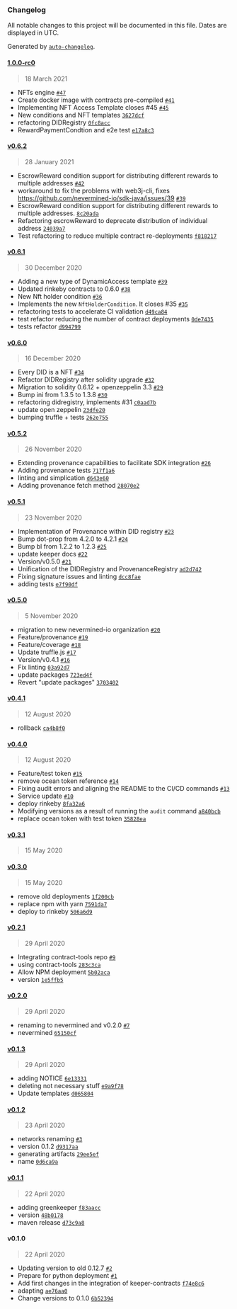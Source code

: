 ### Changelog

All notable changes to this project will be documented in this file. Dates are displayed in UTC.

Generated by [`auto-changelog`](https://github.com/CookPete/auto-changelog).

#### [1.0.0-rc0](https://github.com/nevermined-io/contracts/compare/v0.6.2...1.0.0-rc0)

> 18 March 2021

- NFTs engine [`#47`](https://github.com/nevermined-io/contracts/pull/47)
- Create docker image with contracts pre-compiled [`#41`](https://github.com/nevermined-io/contracts/pull/41)
- Implementing NFT Access Template closes #45 [`#45`](https://github.com/nevermined-io/contracts/issues/45)
- New conditions and NFT templates [`3627dcf`](https://github.com/nevermined-io/contracts/commit/3627dcfc93933136038f4a0419659cd8b5ec98c4)
- refactoring DIDRegistry [`0fc8acc`](https://github.com/nevermined-io/contracts/commit/0fc8accc43d4cf00acff88ad17bc2a1b25a60eb6)
- RewardPaymentCondtion and e2e test [`e17a8c3`](https://github.com/nevermined-io/contracts/commit/e17a8c3ca8ad21ba221d159a3d426ff4dfa188bc)

#### [v0.6.2](https://github.com/nevermined-io/contracts/compare/v0.6.1...v0.6.2)

> 28 January 2021

- EscrowReward condition support for distributing different rewards to multiple addresses [`#42`](https://github.com/nevermined-io/contracts/pull/42)
- workaround to fix the problems with web3j-cli, fixes https://github.com/nevermined-io/sdk-java/issues/39 [`#39`](https://github.com/nevermined-io/sdk-java/issues/39)
- EscrowReward condition support for distributing different rewards to multiple addresses. [`8c20ada`](https://github.com/nevermined-io/contracts/commit/8c20adaeb31a8c5469bcf924774bc8eaa115c25e)
- Refactoring escrowReward to deprecate distribution of individual address [`24039a7`](https://github.com/nevermined-io/contracts/commit/24039a7497bbc45948d4d5f3a8420499037fc78f)
- Test refactoring to reduce multiple contract re-deployments [`f818217`](https://github.com/nevermined-io/contracts/commit/f81821708434a9083087a4c6cffa645796e24353)

#### [v0.6.1](https://github.com/nevermined-io/contracts/compare/v0.6.0...v0.6.1)

> 30 December 2020

- Adding a new type of DynamicAccess template [`#39`](https://github.com/nevermined-io/contracts/pull/39)
- Updated rinkeby contracts to 0.6.0 [`#38`](https://github.com/nevermined-io/contracts/pull/38)
- New Nft holder condition [`#36`](https://github.com/nevermined-io/contracts/pull/36)
- Implements the new `NftHolderCondition`. It closes #35 [`#35`](https://github.com/nevermined-io/contracts/issues/35)
- refactoring tests to accelerate CI validation [`d49ca84`](https://github.com/nevermined-io/contracts/commit/d49ca848e8beb1f1c99229d594ccfa58415b19ba)
- test refactor reducing the number of contract deployments [`0de7435`](https://github.com/nevermined-io/contracts/commit/0de74356de60a133c1010779ca9284c80e3685ff)
- tests refactor [`d994799`](https://github.com/nevermined-io/contracts/commit/d994799cc07ff5f9272507bf4a726e393371ac50)

#### [v0.6.0](https://github.com/nevermined-io/contracts/compare/v0.5.2...v0.6.0)

> 16 December 2020

- Every DID is a NFT [`#34`](https://github.com/nevermined-io/contracts/pull/34)
- Refactor DIDRegistry after solidity upgrade [`#32`](https://github.com/nevermined-io/contracts/pull/32)
- Migration to solidity 0.6.12 + openzeppelin 3.3 [`#29`](https://github.com/nevermined-io/contracts/pull/29)
- Bump ini from 1.3.5 to 1.3.8 [`#30`](https://github.com/nevermined-io/contracts/pull/30)
- refactoring didregistry, implements #31 [`c0aad7b`](https://github.com/nevermined-io/contracts/commit/c0aad7be815ce71540c5b796e1e978fff8ad89c2)
- update open zeppelin [`23dfe20`](https://github.com/nevermined-io/contracts/commit/23dfe202c13a78d49e6a71c26d201e4b390784ee)
- bumping truffle + tests [`262e755`](https://github.com/nevermined-io/contracts/commit/262e7551f65f7fd7eaef93b712d6f89454534262)

#### [v0.5.2](https://github.com/nevermined-io/contracts/compare/v0.5.1...v0.5.2)

> 26 November 2020

- Extending provenance capabilities to facilitate SDK integration [`#26`](https://github.com/nevermined-io/contracts/pull/26)
- Adding provenance tests [`717f1a6`](https://github.com/nevermined-io/contracts/commit/717f1a63380d72ab65589553cfc0af367af42764)
- linting and simplication [`d643e60`](https://github.com/nevermined-io/contracts/commit/d643e60e7c4f982b96f1d2c0b25653ec9395374e)
- Adding provenance fetch method [`28070e2`](https://github.com/nevermined-io/contracts/commit/28070e2bbcf2dec5c4246c79295c688b69920cd2)

#### [v0.5.1](https://github.com/nevermined-io/contracts/compare/v0.5.0...v0.5.1)

> 23 November 2020

- Implementation of Provenance within DID registry [`#23`](https://github.com/nevermined-io/contracts/pull/23)
- Bump dot-prop from 4.2.0 to 4.2.1 [`#24`](https://github.com/nevermined-io/contracts/pull/24)
- Bump bl from 1.2.2 to 1.2.3 [`#25`](https://github.com/nevermined-io/contracts/pull/25)
- update keeper docs [`#22`](https://github.com/nevermined-io/contracts/pull/22)
- Version/v0.5.0 [`#21`](https://github.com/nevermined-io/contracts/pull/21)
- Unification of the DIDRegistry and ProvenanceRegistry [`ad2d742`](https://github.com/nevermined-io/contracts/commit/ad2d742c54e2e3966604d81e29b6f4a001c3e083)
- Fixing signature issues and linting [`dcc8fae`](https://github.com/nevermined-io/contracts/commit/dcc8faed292019b202dd0a2baa5ce19eaca37a88)
- adding tests [`e7f90df`](https://github.com/nevermined-io/contracts/commit/e7f90df617847229ada4ae44e932a40fde17c204)

#### [v0.5.0](https://github.com/nevermined-io/contracts/compare/v0.4.1...v0.5.0)

> 5 November 2020

- migration to new nevermined-io organization [`#20`](https://github.com/nevermined-io/contracts/pull/20)
- Feature/provenance [`#19`](https://github.com/nevermined-io/contracts/pull/19)
- Feature/coverage [`#18`](https://github.com/nevermined-io/contracts/pull/18)
- Update truffle.js [`#17`](https://github.com/nevermined-io/contracts/pull/17)
- Version/v0.4.1 [`#16`](https://github.com/nevermined-io/contracts/pull/16)
- Fix linting [`03a92d7`](https://github.com/nevermined-io/contracts/commit/03a92d73da0ed4c569eb4dd5bedf9d082f34d3c4)
- update packages [`723ed4f`](https://github.com/nevermined-io/contracts/commit/723ed4f8319f8d3cbeab302f76afeaa37e2cc407)
- Revert "update packages" [`3703402`](https://github.com/nevermined-io/contracts/commit/370340239d4b37cb616f0c91c0300c3b7119e39a)

#### [v0.4.1](https://github.com/nevermined-io/contracts/compare/v0.4.0...v0.4.1)

> 12 August 2020

- rollback [`ca4b8f0`](https://github.com/nevermined-io/contracts/commit/ca4b8f09c3335e984a0604b114f3fd453a440550)

#### [v0.4.0](https://github.com/nevermined-io/contracts/compare/v0.3.1...v0.4.0)

> 12 August 2020

- Feature/test token [`#15`](https://github.com/nevermined-io/contracts/pull/15)
- remove ocean token reference [`#14`](https://github.com/nevermined-io/contracts/pull/14)
- Fixing audit errors and aligning the README to the CI/CD commands [`#13`](https://github.com/nevermined-io/contracts/pull/13)
- Service update [`#10`](https://github.com/nevermined-io/contracts/pull/10)
- deploy rinkeby [`8fa32a6`](https://github.com/nevermined-io/contracts/commit/8fa32a666eed4c7b52a5da749fd95a79693b8926)
- Modifying versions as a result of running the `audit` command [`a840bcb`](https://github.com/nevermined-io/contracts/commit/a840bcbb349f506c1b5c009c47b947780859f688)
- replace ocean token with test token [`35828ea`](https://github.com/nevermined-io/contracts/commit/35828ea57cfc386344ab1b0caf96255e1c3917d6)

#### [v0.3.1](https://github.com/nevermined-io/contracts/compare/v0.3.0...v0.3.1)

> 15 May 2020

#### [v0.3.0](https://github.com/nevermined-io/contracts/compare/v0.2.1...v0.3.0)

> 15 May 2020

- remove old deployments [`1f200cb`](https://github.com/nevermined-io/contracts/commit/1f200cbd4739a3eeca3e70ce8b27cb3967af8883)
- replace npm with yarn [`7591da7`](https://github.com/nevermined-io/contracts/commit/7591da7a1b3f54cd084b1f052ddf38fa0fdf37c8)
- deploy to rinkeby [`506a6d9`](https://github.com/nevermined-io/contracts/commit/506a6d96494d8e2aa6359e5f7d7fcbc09e8d2e69)

#### [v0.2.1](https://github.com/nevermined-io/contracts/compare/v0.2.0...v0.2.1)

> 29 April 2020

- Integrating contract-tools repo [`#9`](https://github.com/nevermined-io/contracts/pull/9)
- using contract-tools [`283c3ca`](https://github.com/nevermined-io/contracts/commit/283c3ca989d871e0d3e064c3a015de6cb46ed0be)
- Allow NPM deployment [`5b02aca`](https://github.com/nevermined-io/contracts/commit/5b02acabee4f2019257e35437183444ee8bc058e)
- version [`1e5ffb5`](https://github.com/nevermined-io/contracts/commit/1e5ffb560f0a0bd7814573f4d4e871e9f31d5b72)

#### [v0.2.0](https://github.com/nevermined-io/contracts/compare/v0.1.3...v0.2.0)

> 29 April 2020

- renaming to nevermined and v0.2.0 [`#7`](https://github.com/nevermined-io/contracts/pull/7)
- nevermined [`65150cf`](https://github.com/nevermined-io/contracts/commit/65150cf03e6a8f6505f57a809a33bfc8cad11c0b)

#### [v0.1.3](https://github.com/nevermined-io/contracts/compare/v0.1.2...v0.1.3)

> 29 April 2020

- adding NOTICE [`6e13331`](https://github.com/nevermined-io/contracts/commit/6e1333152a8d53eb9b9dc8ea0b8de82337ac6a0f)
- deleting not necessary stuff [`e9a9f78`](https://github.com/nevermined-io/contracts/commit/e9a9f78beb9e3ab39b52db1661debfc0d1ccffe6)
- Update templates [`d065804`](https://github.com/nevermined-io/contracts/commit/d06580487f1d9aaecd1aad99cf866cd01cf3e00b)

#### [v0.1.2](https://github.com/nevermined-io/contracts/compare/v0.1.1...v0.1.2)

> 23 April 2020

- networks renaming [`#3`](https://github.com/nevermined-io/contracts/pull/3)
- version 0.1.2 [`d9317aa`](https://github.com/nevermined-io/contracts/commit/d9317aac303c9f3f8d9b1d2e08a2289a3f721b40)
- generating artifacts [`29ee5ef`](https://github.com/nevermined-io/contracts/commit/29ee5ef30c467c23f63271eea20d299c50b952ff)
- name [`0d6ca9a`](https://github.com/nevermined-io/contracts/commit/0d6ca9ab0d805952a3234141da224767a5751e39)

#### [v0.1.1](https://github.com/nevermined-io/contracts/compare/v0.1.0...v0.1.1)

> 22 April 2020

- adding greenkeeper [`f83aacc`](https://github.com/nevermined-io/contracts/commit/f83aaccfd899434e9ccc037fe5c9b93502d33a6f)
- version [`48b0178`](https://github.com/nevermined-io/contracts/commit/48b017812756a197411fcc03bac5499637592689)
- maven release [`d73c9a8`](https://github.com/nevermined-io/contracts/commit/d73c9a87b9f2bc1e7d0f5195f715f47441a9de60)

#### v0.1.0

> 22 April 2020

- Updating version to old 0.12.7 [`#2`](https://github.com/nevermined-io/contracts/pull/2)
- Prepare for python deployment [`#1`](https://github.com/nevermined-io/contracts/pull/1)
- Add first changes in the integration of keeper-contracts [`f74e8c6`](https://github.com/nevermined-io/contracts/commit/f74e8c634c475d36d3c5779efe09847210a57e07)
- adapting [`ae76aa0`](https://github.com/nevermined-io/contracts/commit/ae76aa056ee56f4576b4cc87f69cc7b08f2c628a)
- Change versions to 0.1.0 [`6b52394`](https://github.com/nevermined-io/contracts/commit/6b5239484c47e7de6c61fa019611883d9237c677)
